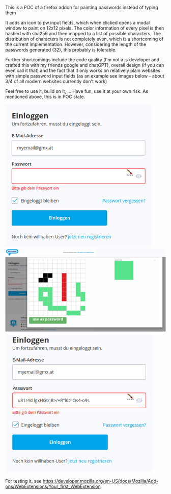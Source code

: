 This is a POC of a firefox addon for painting passwords instead of typing them

It adds an icon to pw input fields, which when clicked opens a modal window to paint on 12x12 pixels. The color information of every pixel is then hashed with sha256 and then mapped to a list of possible characters. The distribution of characters is not completely even, which is a shortcoming of the current implementation. However, considering the length of the passwords generated (32), this probably is tolerable. 

Further shortcomings include the code quality (I'm not a js developer and crafted this with my friends google and chatGPT), overall design (if you can even call it that) and the fact that it only works on relatively plain websites with simple password input fields (as an example see images below - about 3/4 of all modern websites currently don't work)

Feel free to use it, build on it, ... Have fun, use it at your own risk. As mentioned above, this is in POC state.

![sample workflow 1](screenshotsForReadme/workflow1.png "sample workflow 1")
![sample workflow 2](screenshotsForReadme/workflow2.png "sample workflow 2")
![sample workflow 3](screenshotsForReadme/workflow3.png "sample workflow 3")


For testing it, see https://developer.mozilla.org/en-US/docs/Mozilla/Add-ons/WebExtensions/Your_first_WebExtension